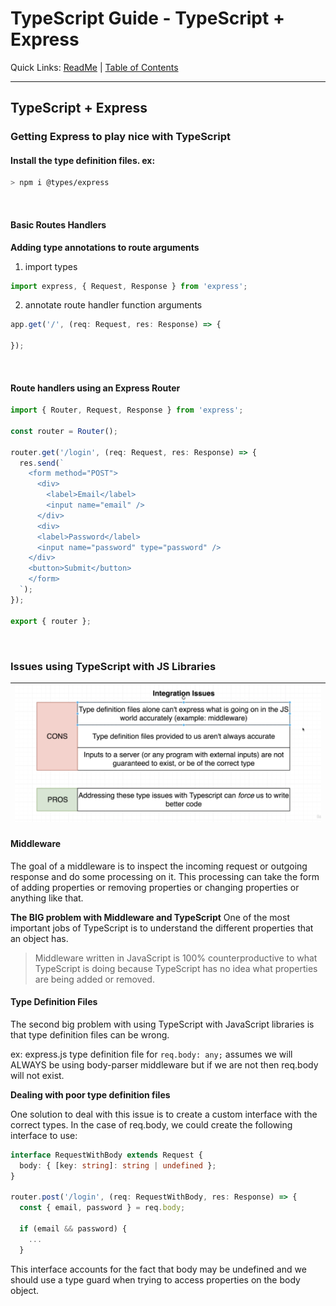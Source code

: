 # TypeScript Guide - TypeScript + Express
Quick Links: [ReadMe](../README.md) | [Table of Contents](./docs/00-index.md)

---

## TypeScript + Express

### Getting Express to play nice with TypeScript 

#### Install the type definition files. ex:

```sh
> npm i @types/express
```

<br />

#### Basic Routes Handlers

**Adding type annotations to route arguments**

1. import types
```ts
import express, { Request, Response } from 'express';
```

2. annotate route handler function arguments
```ts
app.get('/', (req: Request, res: Response) => {

});
```

<br />

#### Route handlers using an Express Router

```ts
import { Router, Request, Response } from 'express';

const router = Router();

router.get('/login', (req: Request, res: Response) => {
  res.send(`
    <form method="POST">
      <div>
        <label>Email</label>
        <input name="email" />
      </div>
      <div>
      <label>Password</label>
      <input name="password" type="password" />
    </div>
    <button>Submit</button>
    </form>
  `);
});

export { router };
```

<br />

### Issues using TypeScript with JS Libraries

|![](./screenshots/18-integration-issues.png)
|--

#### Middleware

The goal of a middleware is to inspect the incoming request or outgoing response and do some processing on it. This processing can take the form of adding properties or removing properties or changing properties or anything like that.

**The BIG problem with Middleware and TypeScript**
One of the most important jobs of TypeScript is to understand the different properties that an object has.

> Middleware written in JavaScript is 100% counterproductive to what TypeScript is doing because TypeScript has no idea what properties are being added or removed.

#### Type Definition Files

The second big problem with using TypeScript with JavaScript libraries is that type definition files can be wrong.

ex: express.js type definition file for `req.body: any;` assumes we will ALWAYS be using body-parser middleware but if we are not then req.body will not exist.

**Dealing with poor type definition files**

One solution to deal with this issue is to create a custom interface with the correct types. In the case of req.body, we could create the following interface to use:

```ts
interface RequestWithBody extends Request {
  body: { [key: string]: string | undefined };
}

router.post('/login', (req: RequestWithBody, res: Response) => {
  const { email, password } = req.body;

  if (email && password) {
    ...
  }
```

This interface accounts for the fact that body may be undefined and we should use a type guard when trying to access properties on the body object.

<br />

